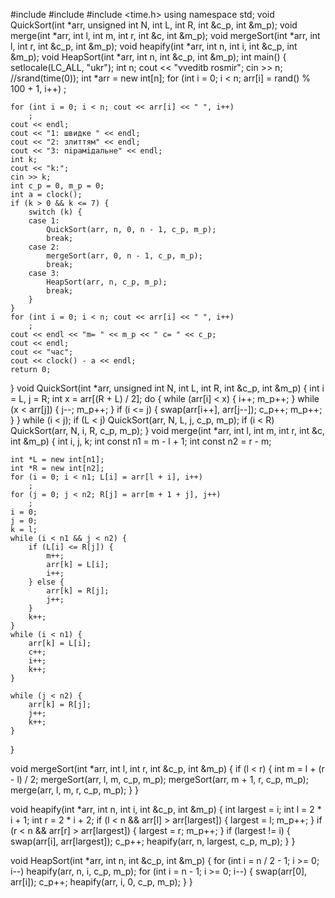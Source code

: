 #include <iostream>
#include <cstdlib>
#include <time.h>
using namespace std;
void QuickSort(int *arr, unsigned int N, int L, int R, int &c_p, int &m_p);
void merge(int *arr, int l, int m, int r, int &c, int &m_p);
void mergeSort(int *arr, int l, int r, int &c_p, int &m_p);
void heapify(int *arr, int n, int i, int &c_p, int &m_p);
void HeapSort(int *arr, int n, int &c_p, int &m_p);
int main() {
	setlocale(LC_ALL, "ukr");
	int n;
	cout << "vveditb rosmir";
	cin >> n;
	//srand(time(0));
	int *arr = new int[n];
	for (int i = 0; i < n; arr[i] = rand() % 100 + 1, i++)
		;

	for (int i = 0; i < n; cout << arr[i] << " ", i++)
		;
	cout << endl;
	cout << "1: швидке " << endl;
	cout << "2: злиттям" << endl;
	cout << "3: пiрамiдальне" << endl;
	int k;
	cout << "k:";
	cin >> k;
	int c_p = 0, m_p = 0;
	int a = clock();
	if (k > 0 && k <= 7) {
		switch (k) {
		case 1:
			QuickSort(arr, n, 0, n - 1, c_p, m_p);
			break;
		case 2:
			mergeSort(arr, 0, n - 1, c_p, m_p);
			break;
		case 3:
			HeapSort(arr, n, c_p, m_p);
			break;
		}
	}
	for (int i = 0; i < n; cout << arr[i] << " ", i++)
		;
	cout << endl << "m= " << m_p << " c= " << c_p;
	cout << endl;
	cout << "час";
	cout << clock() - a << endl;
	return 0;
}
void QuickSort(int *arr, unsigned int N, int L, int R, int &c_p, int &m_p) {
	int i = L, j = R;
	int x = arr[(R + L) / 2];
	do {
		while (arr[i] < x) {
			i++;
			m_p++;
		}
		while (x < arr[j]) {
			j--;
			m_p++;
		}
		if (i <= j) {
			swap(arr[i++], arr[j--]);
			c_p++;
			m_p++;
		}
	} while (i < j);
	if (L < j)
		QuickSort(arr, N, L, j, c_p, m_p);
	if (i < R)
		QuickSort(arr, N, i, R, c_p, m_p);
}
void merge(int *arr, int l, int m, int r, int &c, int &m_p) {
	int i, j, k;
	int const n1 = m - l + 1;
	int const n2 = r - m;

	int *L = new int[n1];
	int *R = new int[n2];
	for (i = 0; i < n1; L[i] = arr[l + i], i++)
		;
	for (j = 0; j < n2; R[j] = arr[m + 1 + j], j++)
		;
	i = 0;
	j = 0;
	k = l;
	while (i < n1 && j < n2) {
		if (L[i] <= R[j]) {
			m++;
			arr[k] = L[i];
			i++;
		} else {
			arr[k] = R[j];
			j++;
		}
		k++;
	}
	while (i < n1) {
		arr[k] = L[i];
		c++;
		i++;
		k++;
	}

	while (j < n2) {
		arr[k] = R[j];
		j++;
		k++;
	}
}

void mergeSort(int *arr, int l, int r, int &c_p, int &m_p) {
	if (l < r) {
		int m = l + (r - l) / 2;
		mergeSort(arr, l, m, c_p, m_p);
		mergeSort(arr, m + 1, r, c_p, m_p);
		merge(arr, l, m, r, c_p, m_p);
	}
}

void heapify(int *arr, int n, int i, int &c_p, int &m_p) {
	int largest = i;
	int l = 2 * i + 1;
	int r = 2 * i + 2;
	if (l < n && arr[l] > arr[largest]) {
		largest = l;
		m_p++;
	}
	if (r < n && arr[r] > arr[largest]) {
		largest = r;
		m_p++;
	}
	if (largest != i) {
		swap(arr[i], arr[largest]);
		c_p++;
		heapify(arr, n, largest, c_p, m_p);
	}
}

void HeapSort(int *arr, int n, int &c_p, int &m_p) {
	for (int i = n / 2 - 1; i >= 0; i--)
		heapify(arr, n, i, c_p, m_p);
	for (int i = n - 1; i >= 0; i--) {
		swap(arr[0], arr[i]);
		c_p++;
		heapify(arr, i, 0, c_p, m_p);
	}
}
